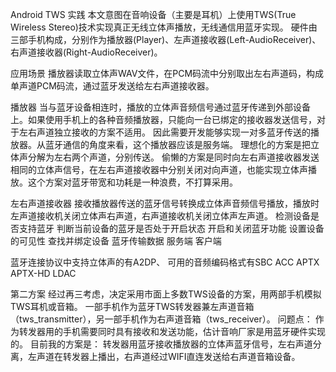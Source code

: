 Android TWS 实践
本文意图在音响设备（主要是耳机）上使用TWS(True Wireless Stereo)技术实现真正无线立体声播放，无线通信用蓝牙实现。
硬件由三部手机构成，分别作为播放器(Player)、左声道接收器(Left-AudioReceiver)、右声道接收器(Right-AudioReceiver)。

应用场景
播放器读取立体声WAV文件，在PCM码流中分别取出左右声道码，构成单声道PCM码流，通过蓝牙发送给左右声道接收器。

播放器
当与蓝牙设备相连时，播放的立体声音频信号通过蓝牙传递到外部设备上。如果使用手机上的各种音频播放器，只能向一台已绑定的接收器发送信号，对于左右声道独立接收的方案不适用。
因此需要开发能够实现一对多蓝牙传送的播放器。从蓝牙通信的角度来看，这个播放器应该是服务端。
理想化的方案是把立体声分解为左右两个声道，分别传送。
偷懒的方案是同时向左右声道接收器发送相同的立体声信号，在左右声道接收器中分别关闭对向声道，也能实现立体声播放。这个方案对蓝牙带宽和功耗是一种浪费，不打算采用。

左右声道接收器
接收播放器传送的蓝牙信号转换成立体声音频信号播放，播放时左声道接收机关闭立体声右声道，右声道接收机关闭立体声左声道。
检测设备是否支持蓝牙
判断当前设备的蓝牙是否处于开启状态
开启和关闭蓝牙功能
设置设备的可见性
查找并绑定设备
蓝牙传输数据
服务端
客户端


蓝牙连接协议中支持立体声的有A2DP、
可用的音频编码格式有SBC ACC APTX APTX-HD LDAC

第二方案
经过再三考虑，决定采用市面上多数TWS设备的方案，用两部手机模拟TWS耳机或音箱。
一部手机作为蓝牙TWS转发器兼左声道音箱（tws_transmitter），另一部手机作为右声道音箱（tws_receiver）。
问题点：
作为转发器用的手机需要同时具有接收和发送功能，估计音响厂家是用蓝牙硬件实现的。
目前我的方案是：
    转发器用蓝牙接收播放器的立体声蓝牙信号，左右声道分离，左声道在转发器上播出，右声道经过WIFI直连发送给右声道音箱设备。